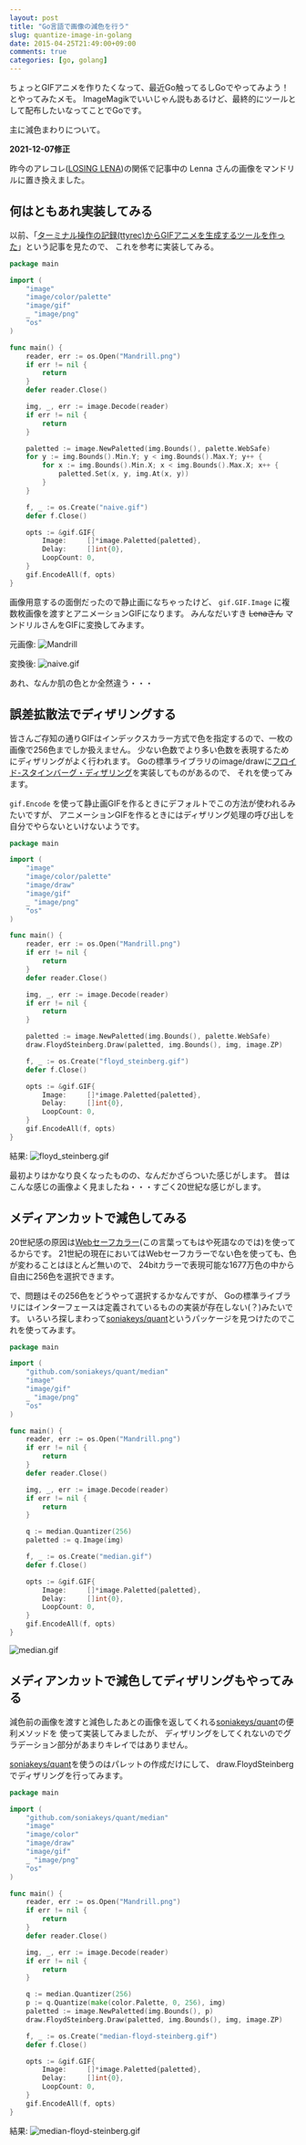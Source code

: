 ```yaml
---
layout: post
title: "Go言語で画像の減色を行う"
slug: quantize-image-in-golang
date: 2015-04-25T21:49:00+09:00
comments: true
categories: [go, golang]
---
```


ちょっとGIFアニメを作りたくなって、最近Go触ってるしGoでやってみよう！とやってみたメモ。
ImageMagikでいいじゃん説もあるけど、最終的にツールとして配布したいなってことでGoです。

主に減色まわりについて。

<!-- More -->

**2021-12-07修正**

昨今のアレコレ([LOSING LENA](https://www.losinglena.com/))の関係で記事中の Lenna さんの画像をマンドリルに置き換えました。

## 何はともあれ実装してみる

以前、「[ターミナル操作の記録(ttyrec)からGIFアニメを生成するツールを作った](http://d.hatena.ne.jp/sugyan/20140719/1405729672)」という記事を見たので、
これを参考に実装してみる。

``` go naive.go
package main

import (
	"image"
	"image/color/palette"
	"image/gif"
	_ "image/png"
	"os"
)

func main() {
	reader, err := os.Open("Mandrill.png")
	if err != nil {
		return
	}
	defer reader.Close()

	img, _, err := image.Decode(reader)
	if err != nil {
		return
	}

	paletted := image.NewPaletted(img.Bounds(), palette.WebSafe)
	for y := img.Bounds().Min.Y; y < img.Bounds().Max.Y; y++ {
		for x := img.Bounds().Min.X; x < img.Bounds().Max.X; x++ {
			paletted.Set(x, y, img.At(x, y))
		}
	}

	f, _ := os.Create("naive.gif")
	defer f.Close()

	opts := &gif.GIF{
		Image:     []*image.Paletted{paletted},
		Delay:     []int{0},
		LoopCount: 0,
	}
	gif.EncodeAll(f, opts)
}
```

画像用意するの面倒だったので静止画になちゃったけど、
`gif.GIF.Image` に複数枚画像を渡すとアニメーションGIFになります。
みんなだいすき ~~Lenaさん~~ マンドリルさんをGIFに変換してみます。

元画像:
![Mandrill](/images/2015-04-25-mandrill.gif)

変換後:
![naive.gif](/images/2015-04-25-naive.gif)

あれ、なんか肌の色とか全然違う・・・


## 誤差拡散法でディザリングする

皆さんご存知の通りGIFはインデックスカラー方式で色を指定するので、一枚の画像で256色までしか扱えません。
少ない色数でより多い色数を表現するためにディザリングがよく行われます。
Goの標準ライブラリのimage/drawに[フロイド-スタインバーグ・ディザリング](http://ja.wikipedia.org/wiki/%E3%83%95%E3%83%AD%E3%82%A4%E3%83%89-%E3%82%B9%E3%82%BF%E3%82%A4%E3%83%B3%E3%83%90%E3%83%BC%E3%82%B0%E3%83%BB%E3%83%87%E3%82%A3%E3%82%B6%E3%83%AA%E3%83%B3%E3%82%B0)を実装してものがあるので、
それを使ってみます。

`gif.Encode` を使って静止画GIFを作るときにデフォルトでこの方法が使われるみたいですが、
アニメーションGIFを作るときにはディザリング処理の呼び出しを自分でやらないといけないようです。

``` go
package main

import (
	"image"
	"image/color/palette"
	"image/draw"
	"image/gif"
	_ "image/png"
	"os"
)

func main() {
	reader, err := os.Open("Mandrill.png")
	if err != nil {
		return
	}
	defer reader.Close()

	img, _, err := image.Decode(reader)
	if err != nil {
		return
	}

	paletted := image.NewPaletted(img.Bounds(), palette.WebSafe)
	draw.FloydSteinberg.Draw(paletted, img.Bounds(), img, image.ZP)

	f, _ := os.Create("floyd_steinberg.gif")
	defer f.Close()

	opts := &gif.GIF{
		Image:     []*image.Paletted{paletted},
		Delay:     []int{0},
		LoopCount: 0,
	}
	gif.EncodeAll(f, opts)
}
```

結果:
![floyd_steinberg.gif](/images/2015-04-25-floyd_steinberg.gif)

最初よりはかなり良くなったものの、なんだかざらついた感じがします。
昔はこんな感じの画像よく見ましたね・・・すごく20世紀な感じがします。


## メディアンカットで減色してみる

20世紀感の原因は[Webセーフカラー](http://www.htmq.com/color/websafe216.shtml)(この言葉ってもはや死語なのでは)を使ってるからです。
21世紀の現在においてはWebセーフカラーでない色を使っても、色が変わることはほとんど無いので、
24bitカラーで表現可能な1677万色の中から自由に256色を選択できます。

で、問題はその256色をどうやって選択するかなんですが、
Goの標準ライブラリにはインターフェースは定義されているものの実装が存在しない(？)みたいです。
いろいろ探しまわって[soniakeys/quant](https://github.com/soniakeys/quant)というパッケージを見つけたのでこれを使ってみます。

``` go
package main

import (
	"github.com/soniakeys/quant/median"
	"image"
	"image/gif"
	_ "image/png"
	"os"
)

func main() {
	reader, err := os.Open("Mandrill.png")
	if err != nil {
		return
	}
	defer reader.Close()

	img, _, err := image.Decode(reader)
	if err != nil {
		return
	}

	q := median.Quantizer(256)
	paletted := q.Image(img)

	f, _ := os.Create("median.gif")
	defer f.Close()

	opts := &gif.GIF{
		Image:     []*image.Paletted{paletted},
		Delay:     []int{0},
		LoopCount: 0,
	}
	gif.EncodeAll(f, opts)
}
```

![median.gif](/images/2015-04-25-median.gif)


## メディアンカットで減色してディザリングもやってみる

減色前の画像を渡すと減色したあとの画像を返してくれる[soniakeys/quant](https://github.com/soniakeys/quant)の便利メソッドを
使って実装してみましたが、
ディザリングをしてくれないのでグラデーション部分があまりキレイではありません。

[soniakeys/quant](https://github.com/soniakeys/quant)を使うのはパレットの作成だけにして、
draw.FloydSteinbergでディザリングを行ってみます。

``` go
package main

import (
	"github.com/soniakeys/quant/median"
	"image"
	"image/color"
	"image/draw"
	"image/gif"
	_ "image/png"
	"os"
)

func main() {
	reader, err := os.Open("Mandrill.png")
	if err != nil {
		return
	}
	defer reader.Close()

	img, _, err := image.Decode(reader)
	if err != nil {
		return
	}

	q := median.Quantizer(256)
	p := q.Quantize(make(color.Palette, 0, 256), img)
	paletted := image.NewPaletted(img.Bounds(), p)
	draw.FloydSteinberg.Draw(paletted, img.Bounds(), img, image.ZP)

	f, _ := os.Create("median-floyd-steinberg.gif")
	defer f.Close()

	opts := &gif.GIF{
		Image:     []*image.Paletted{paletted},
		Delay:     []int{0},
		LoopCount: 0,
	}
	gif.EncodeAll(f, opts)
}
```

結果:
![median-floyd-steinberg.gif](/images/2015-04-25-median-floyd-steinberg.gif)
